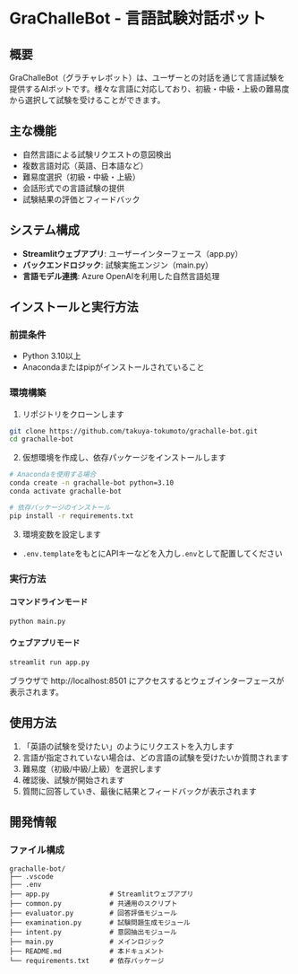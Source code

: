 # GraChalleBot - 言語試験対話ボット

## 概要

GraChalleBot（グラチャレボット）は、ユーザーとの対話を通じて言語試験を提供するAIボットです。様々な言語に対応しており、初級・中級・上級の難易度から選択して試験を受けることができます。

## 主な機能

- 自然言語による試験リクエストの意図検出
- 複数言語対応（英語、日本語など）
- 難易度選択（初級・中級・上級）
- 会話形式での言語試験の提供
- 試験結果の評価とフィードバック

## システム構成

- **Streamlitウェブアプリ**: ユーザーインターフェース（app.py）
- **バックエンドロジック**: 試験実施エンジン（main.py）
- **言語モデル連携**: Azure OpenAIを利用した自然言語処理

## インストールと実行方法

### 前提条件

- Python 3.10以上
- Anacondaまたはpipがインストールされていること

### 環境構築

1. リポジトリをクローンします

```bash
git clone https://github.com/takuya-tokumoto/grachalle-bot.git
cd grachalle-bot
```

2. 仮想環境を作成し、依存パッケージをインストールします

```bash
# Anacondaを使用する場合
conda create -n grachalle-bot python=3.10
conda activate grachalle-bot

# 依存パッケージのインストール
pip install -r requirements.txt
```

3. 環境変数を設定します

- `.env.template`をもとにAPIキーなどを入力し`.env`として配置してください

### 実行方法

#### コマンドラインモード

```bash
python main.py
```

#### ウェブアプリモード

```bash
streamlit run app.py
```

ブラウザで http://localhost:8501 にアクセスするとウェブインターフェースが表示されます。

## 使用方法

1. 「英語の試験を受けたい」のようにリクエストを入力します
2. 言語が指定されていない場合は、どの言語の試験を受けたいか質問されます
3. 難易度（初級/中級/上級）を選択します
4. 確認後、試験が開始されます
5. 質問に回答していき、最後に結果とフィードバックが表示されます

## 開発情報

### ファイル構成

```
grachalle-bot/
├── .vscode   
├── .env   
├── app.py               # Streamlitウェブアプリ
├── common.py            # 共通用のスクリプト
├── evaluator.py         # 回答評価モジュール
├── examination.py       # 試験問題生成モジュール
├── intent.py            # 意図抽出モジュール
├── main.py              # メインロジック
├── README.md            # 本ドキュメント
└── requirements.txt     # 依存パッケージ
```
